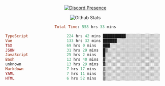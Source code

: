 <!DOCTYPE html>
<body>
<div align="center">

  [![Discord Presence](https://lanyard.cnrad.dev/api/576097150359044106)](https://discord.com/users/576097150359044106)
  
  ![Github Stats](https://github-readme-stats.vercel.app/api?username=verycrunchy&show_icons=true&theme=radical)

<!--START_SECTION:waka-->

```ruby
Total Time: 558 hrs 33 mins

TypeScript                 224 hrs 42 mins ██████████░░░░░░░░░░░░░░░   40.24 %
Vue                        133 hrs 32 mins ██████░░░░░░░░░░░░░░░░░░░   23.91 %
TSX                        69 hrs 0 mins   ███░░░░░░░░░░░░░░░░░░░░░░   12.36 %
JSON                       31 hrs 29 mins  █▒░░░░░░░░░░░░░░░░░░░░░░░   05.64 %
JavaScript                 25 hrs 2 mins   █░░░░░░░░░░░░░░░░░░░░░░░░   04.48 %
Bash                       13 hrs 40 mins  ▓░░░░░░░░░░░░░░░░░░░░░░░░   02.45 %
unknown                    13 hrs 29 mins  ▓░░░░░░░░░░░░░░░░░░░░░░░░   02.41 %
Markdown                   7 hrs 17 mins   ▒░░░░░░░░░░░░░░░░░░░░░░░░   01.30 %
YAML                       7 hrs 11 mins   ▒░░░░░░░░░░░░░░░░░░░░░░░░   01.29 %
HTML                       6 hrs 52 mins   ▒░░░░░░░░░░░░░░░░░░░░░░░░   01.23 %
```

<!--END_SECTION:waka-->
</div>
</body>
</html>

